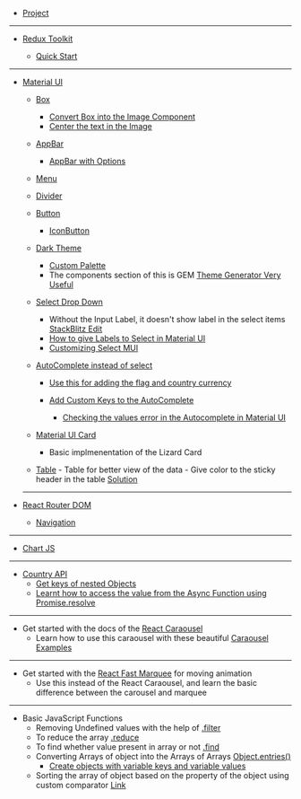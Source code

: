 - [Project](https://www.youtube.com/watch?v=QA6oTpMZp84&list=PLKhlp2qtUcSa_rX7glmB7HyFsEOEQa0Uk)

<hr/>

- [Redux Toolkit](https://redux-toolkit.js.org/introduction/getting-started)

  - [Quick Start](https://redux-toolkit.js.org/tutorials/quick-start)

<hr/>

- [Material UI](https://mui.com/material-ui/react-autocomplete/)

  - [Box](https://mui.com/material-ui/react-box/)
    - [Convert Box into the Image Component](https://mui.com/system/basics/)
    - [Center the text in the Image](https://www.w3schools.com/howto/howto_css_image_text.asp)
  - [AppBar](https://mui.com/material-ui/react-app-bar/)
    - [AppBar with Options](https://mui.com/#responsive-app-bar-with-drawer)
  - [Menu](https://mui.com/material-ui/api/menu/)
  - [Divider](https://mui.com/material-ui/react-divider/#main-content)
  - [Button](https://mui.com/material-ui/react-button/#main-content)
    - [IconButton](https://mui.com/material-ui/react-button/#icon-button)
  - [Dark Theme](https://mui.com/material-ui/customization/dark-mode/#main-content)
    - [Custom Palette](https://mui.com/material-ui/customization/dark-mode/#dark-mode-with-a-custom-palette)
    - The components section of this is GEM [Theme Generator Very Useful](https://bareynol.github.io/mui-theme-creator/)
  - [Select Drop Down](https://mui.com/material-ui/react-select/)
    - Without the Input Label, it doesn't show label in the select items [StackBlitz Edit](https://mui.com/material-ui/react-select/#main-content)
    - [How to give Labels to Select in Material UI](https://mui.com/material-ui/react-select/#labels-and-helper-text)
    - [Customizing Select MUI](https://mui-treasury.com/styles/select/)
  - [AutoComplete instead of select](https://mui.com/material-ui/react-autocomplete/#main-content)

    - [Use this for adding the flag and country currency](https://mui.com/material-ui/react-autocomplete/#country-select)
    - [Add Custom Keys to the AutoComplete](https://stackoverflow.com/questions/69395945/how-can-i-add-unique-keys-to-react-mui-autocomplete-component)

      - [Checking the values error in the Autocomplete in Material UI](https://stackoverflow.com/questions/61947941/material-ui-autocomplete-warning-the-value-provided-to-autocomplete-is-invalid)

  - [Material UI Card](https://mui.com/material-ui/react-card/#main-content)

    - Basic implmenentation of the Lizard Card

  - [Table](https://mui.com/material-ui/react-table/#main-content) - Table for better view of the data - Give color to the sticky header in the table [Solution](https://codesandbox.io/s/material-demo-szz46?file=/demo.js)
  <hr/>

- [React Router DOM](httphttps://mui.com/material-ui/react-box/s://reactrouter.com/docs/en/v6/getting-started/overview)
  - [Navigation](https://reactrouter.com/docs/en/v6/getting-started/overview#navigation)

<hr>

- [Chart JS](https://www.chartjs.org/docs/latest/)

<hr>

- [Country API](https://restcountries.com/#api-endpoints-v3-all)
  - [Get keys of nested Objects](https://fedingo.com/how-to-get-nested-object-keys-in-javascript/#:~:text=You%20can%20access%20the%20nested,a%20list%20of%20its%20keys.)
  - [Learnt how to access the value from the Async Function using Promise.resolve](https://bobbyhadz.com/blog/javascript-access-value-of-promise)

<hr>

- Get started with the docs of the [React Caraousel](https://www.npmjs.com/package/react-responsive-carousel)
  - Learn how to use this caraousel with these beautiful [Caraousel Examples](https://react-responsive-carousel.js.org/storybook/index.html?path=/story/01-basic--base)

<hr>

- Get started with the [React Fast Marquee](https://www.react-fast-marquee.com/) for moving animation
  - Use this instead of the React Caraousel, and learn the basic difference between the carousel and marquee

<hr>

- Basic JavaScript Functions
  - Removing Undefined values with the help of [.filter](https://stackoverflow.com/questions/28607451/removing-undefined-values-from-array)
  - To reduce the array [.reduce](https://developer.mozilla.org/en-US/docs/Web/JavaScript/Reference/Global_Objects/Array/reduce)
  - To find whether value present in array or not [.find](https://developer.mozilla.org/en-US/docs/Web/JavaScript/Reference/Global_Objects/Array/find)
  - Converting Arrays of object into the Arrays of Arrays [Object.entries()](https://developer.mozilla.org/en-US/docs/Web/JavaScript/Reference/Global_Objects/Object/entries)
    - [Create objects with variable keys and variable values](<https://stackoverflow.com/questions/11508463/javascript-set-object-key-by-variable#:~:text=You%20need%20to%20make%20the,push(obj)%3B>)
  - Sorting the array of object based on the property of the object using custom comparator [Link](https://www.javascripttutorial.net/array/javascript-sort-an-array-of-objects/)

